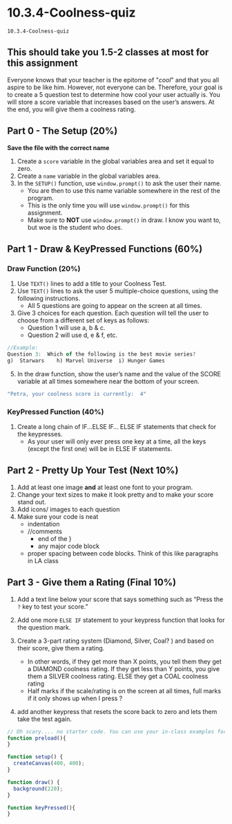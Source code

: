 # 10.3.4-Coolness-quiz
```
10.3.4-Coolness-quiz
```

## This should take you 1.5-2 classes at most for this assignment

Everyone knows that your teacher is the epitome of "_cool_" and that you all aspire to be like him.  However, not everyone can be.  Therefore, your goal is to create a 5 question test to determine how cool your user actually is.  You will store a score variable that increases based on the user’s answers. At the end, you will give them a coolness rating. 


## Part 0 - The Setup (20%)
**Save the file with the correct name**
1. Create a `score` variable in the global variables area and set it equal to zero.
2. Create a `name` variable in the global variables area.
3. In the `SETUP()` function, use `window.prompt()` to ask the user their name.
    - You are then to use this name variable somewhere in the rest of the program.
    - This is the only time you will use `window.prompt()` for this assignment.
    - Make sure to **NOT** use `window.prompt()` in draw. I know you want to, but woe is the student who does.


## Part 1 - Draw & KeyPressed Functions (60%)
### Draw Function (20%)
1. Use `TEXT()` lines to add a title to your Coolness Test.
2. Use `TEXT()` lines to ask the user 5 multiple-choice questions, using the following instructions.
	- All 5 questions are going to appear on the screen at all times.
3. Give 3 choices for each question. Each question will tell the user to choose from a different set of keys as follows:
    - Question 1 will use a, b & c.
    - Question 2 will use d, e & f, etc.

```javaScript
//Example:
Question 3:  Which of the following is the best movie series?
g)  Starwars	h) Marvel Universe	i) Hunger Games
``` 
	
5. In the draw function, show the user’s name and the value of the SCORE variable at all times somewhere near the bottom of your screen.

   
```javaScript
"Petra, your coolness score is currently:  4"
```

### KeyPressed Function (40%)
1. Create a long chain of  IF...ELSE IF… ELSE IF statements that check for the keypresses.
    - As your user will only ever press one key at a time, all the keys (except the first one) will be in ELSE IF statements.  

## Part 2 - Pretty Up Your Test (Next 10%)
1. Add at least one image **and** at least one font to your program.
2. Change your text sizes to make it look pretty and to make your score stand out.
3. Add icons/ images to each question
4. Make sure your code is neat
    - indentation
    - //comments
      - end of the }
      - any major code block
    - proper spacing between code blocks. Think of this like paragraphs in LA class 


## Part 3 - Give them a Rating (Final 10%)

1. Add a text line below your score that says something such as “Press the `?` key to test your score.”

2. Add one more `ELSE IF`  statement to your keypress function that looks for the question mark.
3. Create a 3-part rating system (Diamond, Silver, Coal? ) and based on their score, give them a rating.
    - In other words, if they get more than X points, you tell them they get a DIAMOND coolness rating.  If they get less than Y points, you give them a SILVER coolness rating.  ELSE they get a COAL coolness rating
    - Half marks if the scale/rating is on the screen at all times, full marks if it only shows up when I press ?

4. add another keypress that resets the score back to zero and lets them take the test again.


```javaScript
// Oh scary.... no starter code. You can use your in-class examples for help. 
function preload(){
}

function setup() {
  createCanvas(400, 400);
}

function draw() {
  background(220);
}

function keyPressed(){
}
```

